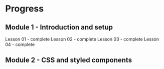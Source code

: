 # Progress

## Module 1 - Introduction and setup

Lesson 01 - complete
Lesson 02 - complete
Lesson 03 - complete
Lesson 04 - complete

## Module 2 - CSS and styled components
